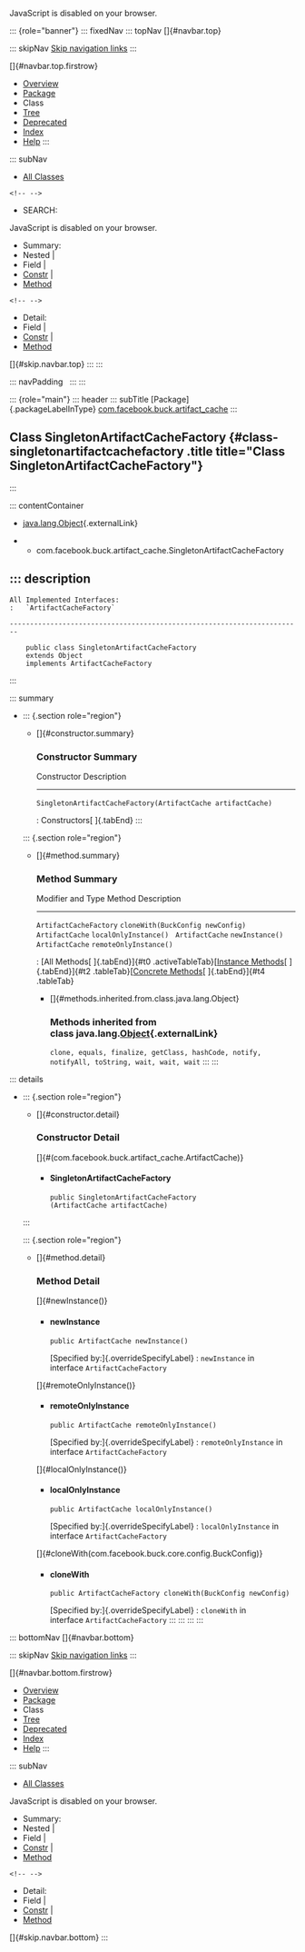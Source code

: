 <div>

JavaScript is disabled on your browser.

</div>

::: {role="banner"}
::: fixedNav
::: topNav
[]{#navbar.top}

::: skipNav
[Skip navigation links](#skip.navbar.top "Skip navigation links")
:::

[]{#navbar.top.firstrow}

-   [Overview](../../../../index.html)
-   [Package](package-summary.html)
-   Class
-   [Tree](package-tree.html)
-   [Deprecated](../../../../deprecated-list.html)
-   [Index](../../../../index-all.html)
-   [Help](../../../../help-doc.html)
:::

::: subNav
-   [All Classes](../../../../allclasses.html)

```{=html}
<!-- -->
```
-   SEARCH:

<div>

<div>

JavaScript is disabled on your browser.

</div>

</div>

<div>

-   Summary: 
-   Nested \| 
-   Field \| 
-   [Constr](#constructor.summary) \| 
-   [Method](#method.summary)

```{=html}
<!-- -->
```
-   Detail: 
-   Field \| 
-   [Constr](#constructor.detail) \| 
-   [Method](#method.detail)

</div>

[]{#skip.navbar.top}
:::
:::

::: navPadding
 
:::
:::

::: {role="main"}
::: header
::: subTitle
[Package]{.packageLabelInType} [com.facebook.buck.artifact_cache](package-summary.html)
:::

## Class SingletonArtifactCacheFactory {#class-singletonartifactcachefactory .title title="Class SingletonArtifactCacheFactory"}
:::

::: contentContainer
-   [java.lang.Object](http://docs.oracle.com/javase/7/docs/api/java/lang/Object.html?is-external=true "class or interface in java.lang"){.externalLink}

-   -   com.facebook.buck.artifact_cache.SingletonArtifactCacheFactory

::: description
-   

    All Implemented Interfaces:
    :   `ArtifactCacheFactory`

    ------------------------------------------------------------------------

        public class SingletonArtifactCacheFactory
        extends Object
        implements ArtifactCacheFactory
:::

::: summary
-   ::: {.section role="region"}
    -   []{#constructor.summary}

        ### Constructor Summary

          Constructor                                                    Description
          -------------------------------------------------------------- -------------
          `SingletonArtifactCacheFactory​(ArtifactCache artifactCache)`    

          : Constructors[ ]{.tabEnd}
    :::

    ::: {.section role="region"}
    -   []{#method.summary}

        ### Method Summary

          Modifier and Type        Method                              Description
          ------------------------ ----------------------------------- -------------
          `ArtifactCacheFactory`   `cloneWith​(BuckConfig newConfig)`    
          `ArtifactCache`          `localOnlyInstance()`                
          `ArtifactCache`          `newInstance()`                      
          `ArtifactCache`          `remoteOnlyInstance()`               

          : [All Methods[ ]{.tabEnd}]{#t0 .activeTableTab}[[Instance
          Methods](javascript:show(2);)[ ]{.tabEnd}]{#t2
          .tableTab}[[Concrete
          Methods](javascript:show(8);)[ ]{.tabEnd}]{#t4 .tableTab}

        -   []{#methods.inherited.from.class.java.lang.Object}

            ### Methods inherited from class java.lang.[Object](http://docs.oracle.com/javase/7/docs/api/java/lang/Object.html?is-external=true "class or interface in java.lang"){.externalLink}

            `clone, equals, finalize, getClass, hashCode, notify, notifyAll, toString, wait, wait, wait`
    :::
:::

::: details
-   ::: {.section role="region"}
    -   []{#constructor.detail}

        ### Constructor Detail

        []{#<init>(com.facebook.buck.artifact_cache.ArtifactCache)}

        -   #### SingletonArtifactCacheFactory

                public SingletonArtifactCacheFactory​(ArtifactCache artifactCache)
    :::

    ::: {.section role="region"}
    -   []{#method.detail}

        ### Method Detail

        []{#newInstance()}

        -   #### newInstance

            ``` methodSignature
            public ArtifactCache newInstance()
            ```

            [Specified by:]{.overrideSpecifyLabel}
            :   `newInstance` in interface `ArtifactCacheFactory`

        []{#remoteOnlyInstance()}

        -   #### remoteOnlyInstance

            ``` methodSignature
            public ArtifactCache remoteOnlyInstance()
            ```

            [Specified by:]{.overrideSpecifyLabel}
            :   `remoteOnlyInstance` in interface `ArtifactCacheFactory`

        []{#localOnlyInstance()}

        -   #### localOnlyInstance

            ``` methodSignature
            public ArtifactCache localOnlyInstance()
            ```

            [Specified by:]{.overrideSpecifyLabel}
            :   `localOnlyInstance` in interface `ArtifactCacheFactory`

        []{#cloneWith(com.facebook.buck.core.config.BuckConfig)}

        -   #### cloneWith

            ``` methodSignature
            public ArtifactCacheFactory cloneWith​(BuckConfig newConfig)
            ```

            [Specified by:]{.overrideSpecifyLabel}
            :   `cloneWith` in interface `ArtifactCacheFactory`
    :::
:::
:::
:::

::: bottomNav
[]{#navbar.bottom}

::: skipNav
[Skip navigation links](#skip.navbar.bottom "Skip navigation links")
:::

[]{#navbar.bottom.firstrow}

-   [Overview](../../../../index.html)
-   [Package](package-summary.html)
-   Class
-   [Tree](package-tree.html)
-   [Deprecated](../../../../deprecated-list.html)
-   [Index](../../../../index-all.html)
-   [Help](../../../../help-doc.html)
:::

::: subNav
-   [All Classes](../../../../allclasses.html)

<div>

<div>

JavaScript is disabled on your browser.

</div>

</div>

<div>

-   Summary: 
-   Nested \| 
-   Field \| 
-   [Constr](#constructor.summary) \| 
-   [Method](#method.summary)

```{=html}
<!-- -->
```
-   Detail: 
-   Field \| 
-   [Constr](#constructor.detail) \| 
-   [Method](#method.detail)

</div>

[]{#skip.navbar.bottom}
:::
